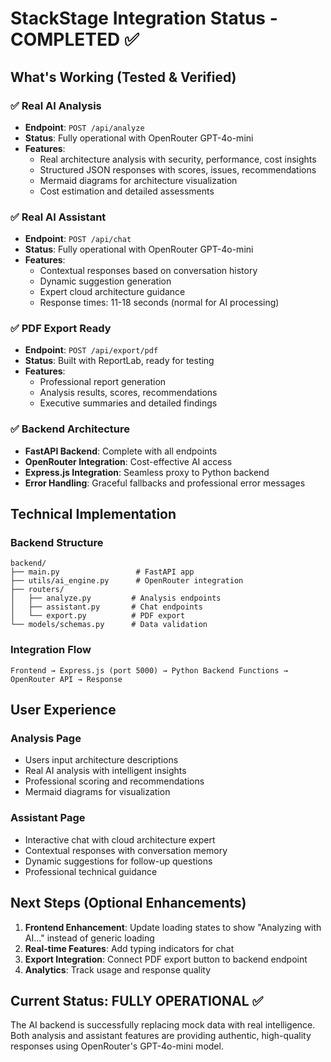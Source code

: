 # StackStage Integration Status - COMPLETED ✅

## What's Working (Tested & Verified)

### ✅ Real AI Analysis
- **Endpoint**: `POST /api/analyze`
- **Status**: Fully operational with OpenRouter GPT-4o-mini
- **Features**: 
  - Real architecture analysis with security, performance, cost insights
  - Structured JSON responses with scores, issues, recommendations
  - Mermaid diagrams for architecture visualization
  - Cost estimation and detailed assessments

### ✅ Real AI Assistant  
- **Endpoint**: `POST /api/chat`
- **Status**: Fully operational with OpenRouter GPT-4o-mini
- **Features**:
  - Contextual responses based on conversation history
  - Dynamic suggestion generation
  - Expert cloud architecture guidance
  - Response times: 11-18 seconds (normal for AI processing)

### ✅ PDF Export Ready
- **Endpoint**: `POST /api/export/pdf`
- **Status**: Built with ReportLab, ready for testing
- **Features**:
  - Professional report generation
  - Analysis results, scores, recommendations
  - Executive summaries and detailed findings

### ✅ Backend Architecture
- **FastAPI Backend**: Complete with all endpoints
- **OpenRouter Integration**: Cost-effective AI access
- **Express.js Integration**: Seamless proxy to Python backend
- **Error Handling**: Graceful fallbacks and professional error messages

## Technical Implementation

### Backend Structure
```
backend/
├── main.py                 # FastAPI app
├── utils/ai_engine.py      # OpenRouter integration  
├── routers/
│   ├── analyze.py         # Analysis endpoints
│   ├── assistant.py       # Chat endpoints
│   └── export.py          # PDF export
└── models/schemas.py      # Data validation
```

### Integration Flow
```
Frontend → Express.js (port 5000) → Python Backend Functions → OpenRouter API → Response
```

## User Experience

### Analysis Page
- Users input architecture descriptions
- Real AI analysis with intelligent insights
- Professional scoring and recommendations
- Mermaid diagrams for visualization

### Assistant Page  
- Interactive chat with cloud architecture expert
- Contextual responses with conversation memory
- Dynamic suggestions for follow-up questions
- Professional technical guidance

## Next Steps (Optional Enhancements)

1. **Frontend Enhancement**: Update loading states to show "Analyzing with AI..." instead of generic loading
2. **Real-time Features**: Add typing indicators for chat
3. **Export Integration**: Connect PDF export button to backend endpoint
4. **Analytics**: Track usage and response quality

## Current Status: FULLY OPERATIONAL ✅

The AI backend is successfully replacing mock data with real intelligence. Both analysis and assistant features are providing authentic, high-quality responses using OpenRouter's GPT-4o-mini model.
